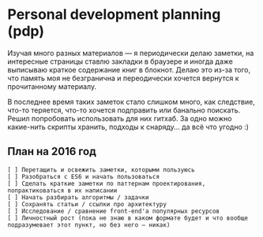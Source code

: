 # Personal development planning (pdp)

Изучая много разных материалов — я периодически делаю заметки, на интересные
страницы ставлю закладки в браузере и иногда даже выписываю краткое содержание книг в блокнот. 
Делаю это из-за того, что память моя не безгранична и переодически хочется вернутся к прочитанному материалу.

В последнее время таких заметок стало слишком много, как следствие, что-то теряется, что-то хочется подправить или 
банально поискать. Решил попробовать использовать для них гитхаб. За одно можно какие-нить скрипты хранить, подходы к 
снаряду... да всё что угодно :) 

## План на 2016 год

    [ ] Перетащить и освежить заметки, которыми пользуюсь
    [ ] Разобраться с ES6 и начать пользоваться
    [ ] Сделать краткие заметки по паттернам проектирования, попрактиковаться в их написании
    [ ] Начать разбирать алгоритмы / задачки
    [ ] Сохранять статьи / ссылки про архитектуру
    [ ] Исследование / сравнение front-end'a популярных ресурсов
    [ ] Личностный рост (пока не знаю в каком формате будет и что вообще подразумевает этот пункт, но без него — никак)
